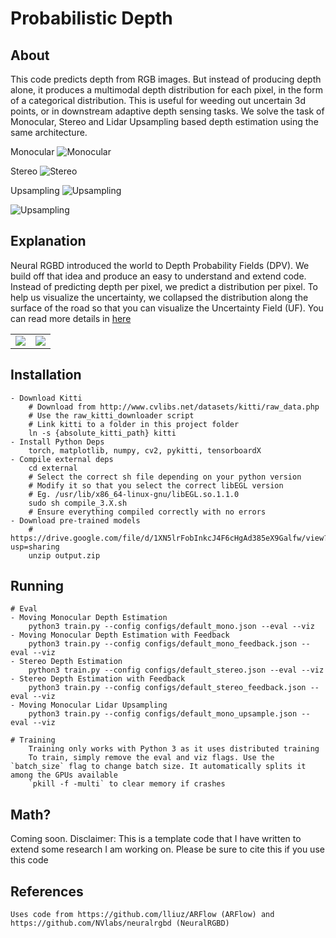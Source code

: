 # Probabilistic Depth

## About

This code predicts depth from RGB images. But instead of producing depth alone, it produces a multimodal depth distribution for each pixel, in the form of a categorical distribution. This is useful for weeding out uncertain 3d points, or in downstream adaptive depth sensing tasks. We solve the task of Monocular, Stereo and Lidar Upsampling based depth estimation using the same architecture.

Monocular
![Monocular](https://github.com/soulslicer/probabilistic-depth/blob/main/pics/mono.gif?raw=true)

Stereo
![Stereo](https://github.com/soulslicer/probabilistic-depth/blob/main/pics/stereo.gif?raw=true)

Upsampling
![Upsampling](https://github.com/soulslicer/probabilistic-depth/blob/main/pics/upsample.gif?raw=true)

![Upsampling](https://github.com/soulslicer/probabilistic-depth/blob/main/pics/ptcloud_stereo.gif?raw=true)

## Explanation

Neural RGBD introduced the world to Depth Probability Fields (DPV). We build off that idea and produce an easy to understand and extend code. Instead of predicting depth per pixel, we predict a distribution per pixel. To help us visualize the uncertainty, we collapsed the distribution along the surface of the road so that you can visualize the Uncertainty Field (UF). You can read more details in [here](https://github.com/soulslicer/probabilistic-depth/blob/main/pics/explanation.pdf) 

<table>
  <tr>
    <td valign="top"><img src="https://raw.githubusercontent.com/soulslicer/probabilistic-depth/main/pics/image1.png"></td>
    <td valign="top"><img src="https://raw.githubusercontent.com/soulslicer/probabilistic-depth/main/pics/ref.png"></td>
  </tr>
 </table>

## Installation

```
- Download Kitti
    # Download from http://www.cvlibs.net/datasets/kitti/raw_data.php
    # Use the raw_kitti_downloader script
    # Link kitti to a folder in this project folder
    ln -s {absolute_kitti_path} kitti
- Install Python Deps
    torch, matplotlib, numpy, cv2, pykitti, tensorboardX
- Compile external deps
    cd external
    # Select the correct sh file depending on your python version
    # Modify it so that you select the correct libEGL version
    # Eg. /usr/lib/x86_64-linux-gnu/libEGL.so.1.1.0
    sudo sh compile_3.X.sh
    # Ensure everything compiled correctly with no errors
- Download pre-trained models
    # https://drive.google.com/file/d/1XN5lrFobInkcJ4F6cHgAd385eX9Galfw/view?usp=sharing
    unzip output.zip
```

## Running

```
# Eval
- Moving Monocular Depth Estimation
    python3 train.py --config configs/default_mono.json --eval --viz
- Moving Monocular Depth Estimation with Feedback
    python3 train.py --config configs/default_mono_feedback.json --eval --viz
- Stereo Depth Estimation
    python3 train.py --config configs/default_stereo.json --eval --viz
- Stereo Depth Estimation with Feedback
    python3 train.py --config configs/default_stereo_feedback.json --eval --viz
- Moving Monocular Lidar Upsampling
    python3 train.py --config configs/default_mono_upsample.json --eval --viz

# Training
    Training only works with Python 3 as it uses distributed training
    To train, simply remove the eval and viz flags. Use the `batch_size` flag to change batch size. It automatically splits it among the GPUs available
    `pkill -f -multi` to clear memory if crashes
```

## Math?

Coming soon. Disclaimer: This is a template code that I have written to extend some research I am working on. Please be sure to cite this if you use this code

## References

```
Uses code from https://github.com/lliuz/ARFlow (ARFlow) and https://github.com/NVlabs/neuralrgbd (NeuralRGBD)
```